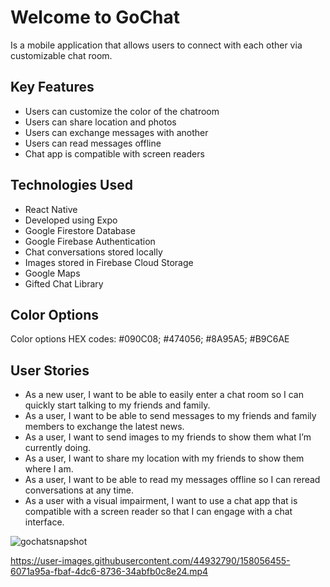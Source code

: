 # Welcome to GoChat

Is a mobile application that allows users to connect with each other via customizable chat room.

## Key Features

* Users can customize the color of the chatroom
* Users can share location and photos
* Users can exchange messages with another 
* Users can read messages offline
* Chat app is compatible with screen readers

## Technologies Used

* React Native
* Developed using Expo
* Google Firestore Database
* Google Firebase Authentication
* Chat conversations stored locally
* Images stored in Firebase Cloud Storage
* Google Maps
* Gifted Chat Library 

## Color Options

Color options HEX codes: #090C08; #474056; #8A95A5; #B9C6AE


## User Stories

* As a new user, I want to be able to easily enter a chat room so I can quickly start talking to my
friends and family.
* As a user, I want to be able to send messages to my friends and family members to exchange
the latest news.
* As a user, I want to send images to my friends to show them what I’m currently doing.
* As a user, I want to share my location with my friends to show them where I am.
* As a user, I want to be able to read my messages offline so I can reread conversations at any
time.
* As a user with a visual impairment, I want to use a chat app that is compatible with a screen
reader so that I can engage with a chat interface.


![gochatsnapshot](https://user-images.githubusercontent.com/44932790/158056168-85e3aa7f-1bee-4cce-bd14-bd263ac6db85.png)


https://user-images.githubusercontent.com/44932790/158056455-6071a95a-fbaf-4dc6-8736-34abfb0c8e24.mp4
